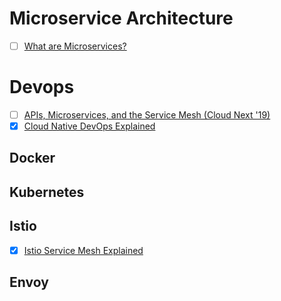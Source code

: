 # Microservice Architecture
- [ ]  [What are Microservices?](https://www.youtube.com/watch?v=CdBtNQZH8a4)


# Devops
- [ ]  [APIs, Microservices, and the Service Mesh (Cloud Next '19)](https://www.youtube.com/watch?v=IblDMVwSSk4)
- [x]  [Cloud Native DevOps Explained](https://www.youtube.com/watch?v=FzERTm_j2wE)

## Docker

## Kubernetes

## Istio
- [x]  [Istio Service Mesh Explained](https://www.youtube.com/watch?v=6zDrLvpfCK4)

## Envoy

